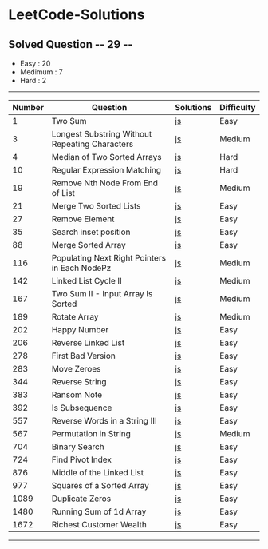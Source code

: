 # LeetCode-Solutions

## Solved Question -- 29 --

<ul>
  <li>Easy : 20</li>
  <li>Medimum : 7</li>
  <li>Hard : 2</li>
</ul>

---

| Number | Question                                       | Solutions                                                                                                                                                   | Difficulty |
| ------ | ---------------------------------------------- | ----------------------------------------------------------------------------------------------------------------------------------------------------------- | ---------- |
| 1      | Two Sum                                        | [js](https://github.com/muzaffercankaplan/LeetCode-Solutions-/blob/main/Easy/0001-100/001.Two%20Sum.js)                                                     | Easy       |
| 3      | Longest Substring Without Repeating Characters | [js](https://github.com/muzaffercankaplan/LeetCode-Solutions-/blob/main/Medimum/0001-100/003.%20Longest%20Substring%20Without%20Repeating%20Characters.js)  | Medium     |
| 4      | Median of Two Sorted Arrays                    | [js](https://github.com/muzaffercankaplan/LeetCode-Solutions-/blob/main/Hard/0001-100/004.%20Median%20of%20Two%20Sorted%20Arrays.js)                        | Hard       |
| 10     | Regular Expression Matching                    | [js](https://github.com/muzaffercankaplan/LeetCode-Solutions-/blob/main/Hard/0001-100/010.%20Regular%20Expression%20Matching.js)                            | Hard       |
| 19     | Remove Nth Node From End of List               | [js](https://github.com/muzaffercankaplan/LeetCode-Solutions-/blob/main/Medimum/0001-100/019.%20Remove%20Nth%20Node%20From%20End%20of%20List.js)            | Medium     |
| 21     | Merge Two Sorted Lists                         | [js](https://github.com/muzaffercankaplan/LeetCode-Solutions-/blob/main/Easy/0001-100/021.%20Merge%20Two%20Sorted%20Lists.js)                               | Easy       |
| 27     | Remove Element                                 | [js](https://github.com/muzaffercankaplan/LeetCode-Solutions-/blob/main/Easy/0001-100/027.%20Remove%20Element.js)                                           | Easy       |
| 35     | Search inset position                          | [js](https://github.com/muzaffercankaplan/LeetCode-Solutions-/blob/main/Easy/0001-100/035.Search-Inset-Position.js)                                         | Easy       |
| 88     | Merge Sorted Array                             | [js](https://github.com/muzaffercankaplan/LeetCode-Solutions-/blob/main/Easy/0001-100/088.%20Merge%20Sorted%20Array.js)                                     | Easy       |
| 116    | Populating Next Right Pointers in Each NodePz  | [js](https://github.com/muzaffercankaplan/LeetCode-Solutions-/blob/main/Medimum/0101-200/116.%20Populating%20Next%20Right%20Pointers%20in%20Each%20Node.js) | Medium     |
| 142    | Linked List Cycle II                           | [js](https://github.com/muzaffercankaplan/LeetCode-Solutions-/tree/main/Medimum/0101-200)                                                                   | Medium     |
| 167    | Two Sum II - Input Array Is Sorted             | [js](https://github.com/muzaffercankaplan/LeetCode-Solutions-/blob/main/Medimum/0101-200/167.%20Two%20Sum%20II%20-%20Input%20Array%20Is%20Sorted.js)        | Medium     |
| 189    | Rotate Array                                   | [js](https://github.com/muzaffercankaplan/LeetCode-Solutions-/blob/main/Medimum/0101-200/189.%20Rotate%20Array.js)                                          | Medium     |
| 202    | Happy Number                                   | [js](https://github.com/muzaffercankaplan/LeetCode-Solutions-/blob/main/Easy/0201-300/202.%20Happy%20Number.js)                                             | Easy       |
| 206    | Reverse Linked List                            | [js](https://github.com/muzaffercankaplan/LeetCode-Solutions-/blob/main/Easy/0201-300/206.%20Reverse%20Linked%20List.js)                                    | Easy       |
| 278    | First Bad Version                              | [js](https://github.com/muzaffercankaplan/LeetCode-Solutions-/blob/main/Easy/0201-300/278.First-Bad-Version.js)                                             | Easy       |
| 283    | Move Zeroes                                    | [js](https://github.com/muzaffercankaplan/LeetCode-Solutions-/blob/main/Easy/0201-300/283.%20Move%20Zeroes.js)                                              | Easy       |
| 344    | Reverse String                                 | [js](https://github.com/muzaffercankaplan/LeetCode-Solutions-/blob/main/Easy/0301-400/344.%20Reverse%20String.js)                                           | Easy       |
| 383    | Ransom Note                                    | [js](https://github.com/muzaffercankaplan/LeetCode-Solutions-/blob/main/Easy/0301-400/383.%20Ransom%20Note.js)                                              | Easy       |
| 392    | Is Subsequence                                 | [js](https://github.com/muzaffercankaplan/LeetCode-Solutions-/blob/main/Easy/0301-400/392.%20Is%20Subsequence.js)                                           | Easy       |
| 557    | Reverse Words in a String III                  | [js](https://github.com/muzaffercankaplan/LeetCode-Solutions-/blob/main/Easy/0501-600/557.%20Reverse%20Words%20in%20a%20String%20III.js)                    | Easy       |
| 567    | Permutation in String                          | [js](https://github.com/muzaffercankaplan/LeetCode-Solutions-/blob/main/Medimum/0501-600/567.%20Permutation%20in%20String.js)                               | Medium     |
| 704    | Binary Search                                  | [js](https://github.com/muzaffercankaplan/LeetCode-Solutions-/blob/main/Easy/0701-800/704.BinarySearch.js)                                                  | Easy       |
| 724    | Find Pivot Index                               | [js](https://github.com/muzaffercankaplan/LeetCode-Solutions-/blob/main/Easy/0701-800/724.%20Find%20Pivot%20Index.js)                                       | Easy       |
| 876    | Middle of the Linked List                      | [js](https://github.com/muzaffercankaplan/LeetCode-Solutions-/blob/main/Easy/0801-900/876.%20Middle%20of%20the%20Linked%20List.js)                          | Easy       |
| 977    | Squares of a Sorted Array                      | [js](https://github.com/muzaffercankaplan/LeetCode-Solutions-/blob/main/Easy/0900-1001/977.%20Squares%20of%20a%20Sorted%20Array.js)                         | Easy       |
| 1089   | Duplicate Zeros                                | [js](https://github.com/muzaffercankaplan/LeetCode-Solutions-/blob/main/Easy/1001-1100/1089.%20Duplicate%20Zeros.js)                                        | Easy       |
| 1480   | Running Sum of 1d Array                        | [js](https://github.com/muzaffercankaplan/LeetCode-Solutions-/blob/main/Easy/1401-1500/1480.%20Running%20Sum%20of%201d%20Array.js)                          | Easy       |
| 1672   | Richest Customer Wealth                        | [js](https://github.com/muzaffercankaplan/LeetCode-Solutions-/blob/main/Easy/1501%2B/1672.%20Richest%20Customer%20Wealth.js)                                | Easy       |

---
